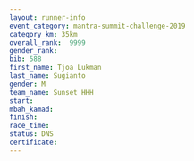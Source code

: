 ```yaml
---
layout: runner-info 
event_category: mantra-summit-challenge-2019 
category_km: 35km 
overall_rank:  9999
gender_rank: 
bib: 588
first_name: Tjoa Lukman
last_name: Sugianto
gender: M
team_name: Sunset HHH
start: 
mbah_kamad: 
finish: 
race_time: 
status: DNS
certificate: 
---
```

